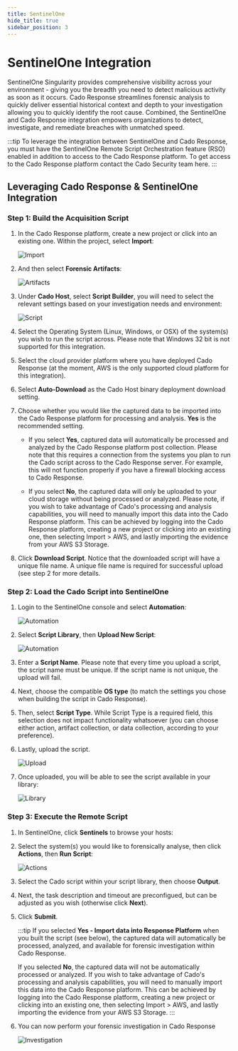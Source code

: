 ```yaml
---
title: SentinelOne
hide_title: true
sidebar_position: 3
---
```


# SentinelOne Integration
SentinelOne Singularity provides comprehensive visibility across your environment - giving you the breadth you need to detect malicious activity as soon as it occurs. Cado Response streamlines forensic analysis to quickly deliver essential historical context and depth to your investigation allowing you to quickly identify the root cause. Combined, the SentinelOne and Cado Response integration empowers organizations to detect, investigate, and remediate breaches with unmatched speed. 

:::tip
To leverage the integration between SentinelOne and Cado Response, you must have the SentinelOne Remote Script Orchestration feature (RSO) enabled in addition to access to the Cado Response platform. To get access to the Cado Response platform contact the Cado Security team here. 
:::

## Leveraging Cado Response & SentinelOne Integration 

### Step 1: Build the Acquisition Script

1. In the Cado Response platform, create a new project or click into an existing one. Within the project, select **Import**:

	![Import](/img/s1-cado-reponse-project.png)

2. And then select **Forensic Artifacts**:

	![Artifacts](/img/s1-cado-response-forensic-artifacts.png)

3. Under **Cado Host**, select **Script Builder**, you will need to select the relevant settings based on your investigation needs and environment: 

	![Script](/img/s1-cado-response-script.png)

4. Select the Operating System (Linux, Windows, or OSX) of the system(s) you wish to run the script across. Please note that Windows 32 bit is not supported for this integration.

5. Select the cloud provider platform where you have deployed Cado Response (at the moment, AWS is the only supported cloud platform for this integration).

6. Select **Auto-Download** as the Cado Host binary deployment download setting.
	
7. Choose whether you would like the captured data to be imported into the Cado Response platform for processing and analysis. **Yes** is the recommended setting. 

	- If you select **Yes**, captured data will automatically be processed and analyzed by the Cado Response platform post collection. Please note that this requires a connection from the systems you plan to run the Cado script across to the Cado Response server. For example, this will not function properly if you have a firewall blocking access to Cado Response.

	- If you select **No**, the captured data will only be uploaded to your cloud storage without being processed or analyzed. Please note, if you wish to take advantage of Cado's processing and analysis capabilities, you will need to manually import this data into the Cado Response platform. This can be achieved by logging into the Cado Response platform, creating a new project or clicking into an existing one, then selecting Import > AWS, and lastly importing the evidence from your AWS S3 Storage. 

8. Click **Download Script**. Notice that the downloaded script will have a unique file name. A unique file name is required for successful upload (see step 2 for more details.


### Step 2: Load the Cado Script into SentinelOne 

1. Login to the SentinelOne console and select **Automation**:

	![Automation](/img/s1-run-script.png)

2. Select **Script Library**, then **Upload New Script**:
	
	![Automation](/img/s1-upload-script.png)

3. Enter a **Script Name**. Please note that every time you upload a script, the script name must be unique. If the script name is not unique, the upload will fail. 

4. Next, choose the compatible **OS type** (to match the settings you chose when building the script in Cado Response). 

5. Then, select **Script Type**. While Script Type is a required field, this selection does not impact functionality whatsoever (you can choose either action, artifact collection, or data collection, according to your preference). 

6. Lastly, upload the script. 

	![Upload](/img/s1-upload-new-script.png)

7. Once uploaded, you will be able to see the script available in your library:

	![Library](/img/s1-script-library.png)


### Step 3: Execute the Remote Script

1. In SentinelOne, click **Sentinels** to browse your hosts:
	
2. Select the system(s) you would like to forensically analyse, then click **Actions**, then **Run Script**:

	![Actions](/img/s1-actions.png)

3. Select the Cado script within your script library, then choose **Output**. 

4. Next, the task description and timeout are preconfigued, but can be adjusted as you wish (otherwise click **Next**). 

5. Click **Submit**. 

	:::tip
	If you selected **Yes - Import data into Response Platform** when you built the script (see below), the captured data will automatically be processed, analyzed, and available for forensic investigation within Cado Response.

	If you selected **No**, the captured data will not be automatically processed or analyzed. If you wish to take advantage of Cado's processing and analysis capabilities, you will need to manually import this data into the Cado Response platform. This can be achieved by logging into the Cado Response platform, creating a new project or clicking into an existing one, then selecting Import > AWS, and lastly importing the evidence from your AWS S3 Storage.
	:::

6. You can now perform your forensic investigation in Cado Response

	![Investigation](/img/s1-cado-response-investigate.png)
